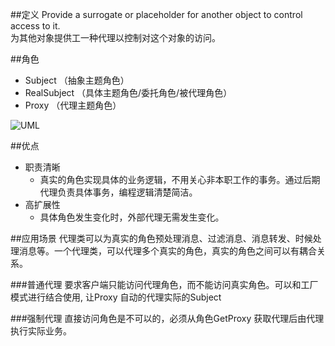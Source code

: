 
##定义
Provide a surrogate or placeholder for another object to control access to it.   
为其他对象提供工一种代理以控制对这个对象的访问。

##角色
  - Subject （抽象主题角色）
  - RealSubject （具体主题角色/委托角色/被代理角色）
  - Proxy （代理主题角色）
  
![UML](https://upload.wikimedia.org/wikipedia/commons/thumb/7/75/Proxy_pattern_diagram.svg/400px-Proxy_pattern_diagram.svg.png)

##优点
  - 职责清晰
    - 真实的角色实现具体的业务逻辑，不用关心非本职工作的事务。通过后期代理负责具体事务，编程逻辑清楚简洁。
  - 高扩展性
    - 具体角色发生变化时，外部代理无需发生变化。


##应用场景
代理类可以为真实的角色预处理消息、过滤消息、消息转发、时候处理消息等。一个代理类，可以代理多个真实的角色，真实的角色之间可以有耦合关系。

###普通代理
要求客户端只能访问代理角色，而不能访问真实角色。可以和工厂模式进行结合使用, 让Proxy 自动的代理实际的Subject

###强制代理
直接访问角色是不可以的，必须从角色GetProxy 获取代理后由代理执行实际业务。
